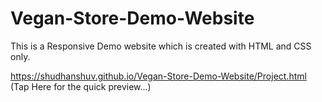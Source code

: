 # Vegan-Store-Demo-Website
This is a Responsive Demo website which is created with HTML and CSS only.

https://shudhanshuv.github.io/Vegan-Store-Demo-Website/Project.html (Tap Here for the quick preview...)
